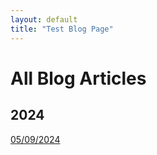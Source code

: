 ```yaml
---
layout: default
title: "Test Blog Page"
---
```

# All Blog Articles

## 2024

[05/09/2024](/compsci/test)
